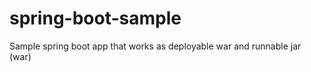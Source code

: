 spring-boot-sample
==================

Sample spring boot app that works as deployable war and runnable jar (war)
